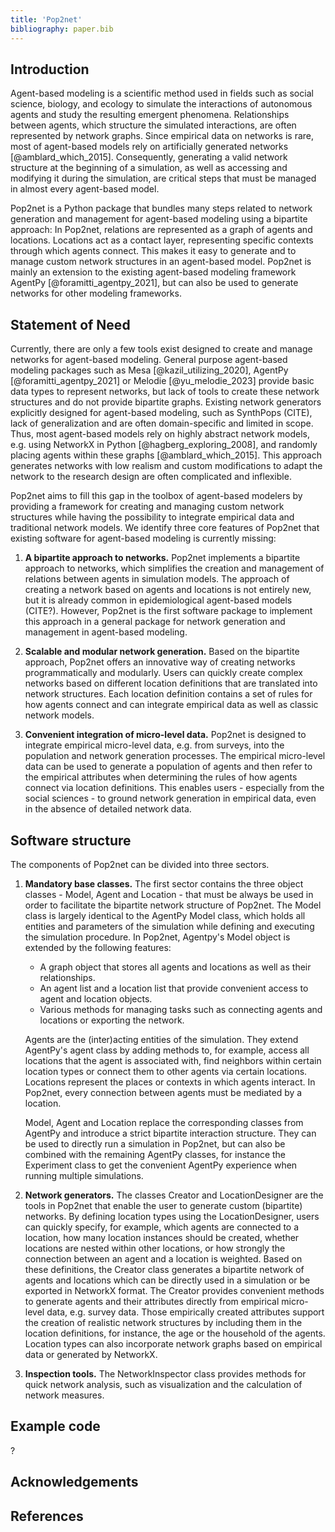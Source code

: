 ```yaml
---
title: 'Pop2net'
bibliography: paper.bib
---
```



## Introduction

Agent-based modeling is a scientific method used in fields such as social science, biology, and ecology to simulate the interactions of autonomous agents and study the resulting emergent phenomena.
Relationships between agents, which structure the simulated interactions, are often represented by network graphs.
Since empirical data on networks is rare, most of agent-based models rely on artificially generated networks [@amblard_which_2015].
Consequently, generating a valid network structure at the beginning of a simulation, as well as accessing and modifying it during the simulation, are critical steps that must be managed in almost every agent-based model.

Pop2net is a Python package that bundles many steps related to network generation and management for agent-based modeling using a bipartite approach:
In Pop2net, relations are represented as a graph of agents and locations.
Locations act as a contact layer, representing specific contexts through which agents connect.
This makes it easy to generate and to manage custom network structures in an agent-based model.
Pop2net is mainly an extension to the existing agent-based modeling framework AgentPy [@foramitti_agentpy_2021], but can also be used to generate networks for other modeling frameworks.


## Statement of Need

Currently, there are only a few tools exist designed to create and manage networks for agent-based modeling.
General purpose agent-based modeling packages such as Mesa [@kazil_utilizing_2020], AgentPy [@foramitti_agentpy_2021] or Melodie [@yu_melodie_2023] provide basic data types to represent networks, but lack of tools to create these network structures and do not provide bipartite graphs.
Existing network generators explicitly designed for agent-based modeling, such as SynthPops (CITE), lack of generalization and are often domain-specific and limited in scope.
Thus, most agent-based models rely on highly abstract network models, e.g. using NetworkX in Python [@hagberg_exploring_2008], and randomly placing agents within these graphs [@amblard_which_2015].
This approach generates networks with low realism and custom modifications to adapt the network to the research design are often complicated and inflexible.

Pop2net aims to fill this gap in the toolbox of agent-based modelers by providing a framework for creating and managing custom network structures while having the possibility to integrate empirical data and traditional network models.
We identify three core features of Pop2net that existing software for agent-based modeling is currently missing:

1. **A bipartite approach to networks.**
    Pop2net implements a bipartite approach to networks, which simplifies the creation and management of relations between agents in simulation models.
    The approach of creating a network based on agents and locations is not entirely new, but it is already common in epidemiological agent-based models (CITE?).
    However, Pop2net is the first software package to implement this approach in a general package for network generation and management in agent-based modeling.

2. **Scalable and modular network generation.**
    Based on the bipartite approach, Pop2net offers an innovative way of creating networks programmatically and modularly.
    Users can quickly create complex networks based on different location definitions that are translated into network structures.
    Each location definition contains a set of rules for how agents connect and can integrate empirical data as well as classic network models.

3. **Convenient integration of micro-level data.**
    Pop2net is designed to integrate empirical micro-level data, e.g. from surveys, into the population and network generation processes.
    The empirical micro-level data can be used to generate a population of agents and then refer to the empirical attributes when determining the rules of how agents connect via location definitions.
    This enables users - especially from the social sciences - to ground network generation in empirical data, even in the absence of detailed network data.


## Software structure

The components of Pop2net can be divided into three sectors.

1. **Mandatory base classes.**
    The first sector contains the three object classes - Model, Agent and Location - that must be always be used in order to facilitate the bipartite network structure of Pop2net.
    The Model class is largely identical to the AgentPy Model class, which holds all entities and parameters of the simulation while defining and executing the simulation procedure.
    In Pop2net, Agentpy's Model object is extended by the following features:

    * A graph object that stores all agents and locations as well as their relationships.
    * An agent list and a location list that provide convenient access to agent and location objects.
    * Various methods for managing tasks such as connecting agents and locations or exporting the network.

    Agents are the (inter)acting entities of the simulation.
    They extend AgentPy's agent class by adding methods to, for example, access all locations that the agent is associated with, find neighbors within certain location types or connect them to other agents via certain locations.
    Locations represent the places or contexts in which agents interact.
    In Pop2net, every connection between agents must be mediated by a location.

    Model, Agent and Location replace the corresponding classes from AgentPy and introduce a strict bipartite interaction structure.
    They can be used to directly run a simulation in Pop2net, but can also be combined with the remaining AgentPy classes, for instance the Experiment class to get the convenient AgentPy experience when running multiple simulations.

2. **Network generators.**
    The classes Creator and LocationDesigner are the tools in Pop2net that enable the user to generate custom (bipartite) networks.
    By defining location types using the LocationDesigner, users can quickly specify, for example, which agents are connected to a location, how many location instances should be created, whether locations are nested within other locations, or how strongly the connection between an agent and a location is weighted.
    Based on these definitions, the Creator class generates a bipartite network of agents and locations which can be directly used in a simulation or be exported in NetworkX format.
    The Creator provides convenient methods to generate agents and their attributes directly from empirical micro-level data, e.g. survey data.
    Those empirically created attributes support the creation of realistic network structures by including them in the location definitions, for instance, the age or the household of the agents.
    Location types can also incorporate network graphs based on empirical data or generated by NetworkX.
    
3. **Inspection tools.**
    The NetworkInspector class provides methods for quick network analysis, such as visualization and the calculation of network measures.

## Example code
?

## Acknowledgements

## References



